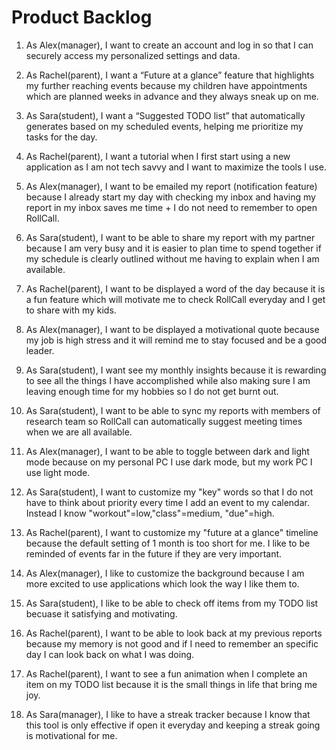 # Product Backlog

1. As Alex(manager), I want to create an account and log in so that I can securely access my personalized settings and data.

2. As Rachel(parent), I want a “Future at a glance” feature that highlights my further reaching events because my children have appointments which are planned weeks in advance and they always sneak up on me.

3. As Sara(student), I want a “Suggested TODO list” that automatically generates based on my scheduled events, helping me prioritize my tasks for the day.

4. As Rachel(parent), I want a tutorial when I first start using a new application as I am not tech savvy and I want to maximize the tools I use. 

5. As Alex(manager), I want to be emailed my report (notification feature) because I already start my day with checking my inbox and having my report in my inbox saves me time + I do not need to remember to open RollCall.

6. As Sara(student), I want to be able to share my report with my partner because I am very busy and it is easier to plan time to spend together if my schedule is clearly outlined without me having to explain when I am available. 

7. As Rachel(parent), I want to be displayed a word of the day because it is a fun feature which will motivate me to check RollCall everyday and I get to share with my kids. 

8. As Alex(manager), I want to be displayed a motivational quote because my job is high stress and it will remind me to stay focused and be a good leader.

9. As Sara(student), I want see my monthly insights because it is rewarding to see all the things I have accomplished while also making sure I am leaving enough time for my hobbies so I do not get burnt out. 

10. As Sara(student), I want to be able to sync my reports with members of research team so RollCall can automatically suggest meeting times when we are all available. 

11. As Alex(manager), I want to be able to toggle between dark and light mode because on my personal PC I use dark mode, but my work PC I use light mode. 

12. As Sara(student), I want to customize my "key" words so that I do not have to think about priority every time I add an event to my calendar. Instead I know "workout"=low,"class"=medium, "due"=high.

13. As Rachel(parent), I want to customize my "future at a glance" timeline because the default setting of 1 month is too short for me. I like to be reminded of events far in the future if they are very important. 

14. As Alex(manager), I like to customize the background because I am more excited to use applications which look the way I like them to.

15. As Sara(student), I like to be able to check off items from my TODO list becuase it satisfying and motivating. 

16. As Rachel(parent), I want to be able to look back at my previous reports because my memory is not good and if I need to remember an specific day I can look back on what I was doing. 

27. As Rachel(parent), I want to see a fun animation when I complete an item on my TODO list because it is the small things in life that bring me joy.

28. As Sara(manager), I like to have a streak tracker because I know that this tool is only effective if open it everyday and keeping a streak going is motivational for me. 